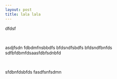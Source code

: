 ```yaml
---
layout: post
title: lala lala
---
```


dfdsf

&nbsp;

asdjfsdn fdbdmfnsbbdfs bfdsndfsbdfs bfdsndfbnfds sdfbfdbmfdsaasfdbfsdnbfd

&nbsp;

sfdbnfdsbfds fasdfsnfsdmn